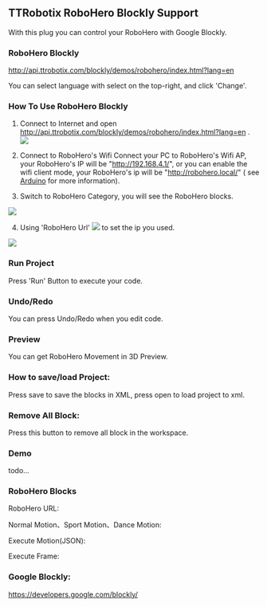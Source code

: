 
## TTRobotix RoboHero Blockly Support

With this plug you can control your RoboHero with Google Blockly.

### RoboHero Blockly
<http://api.ttrobotix.com/blockly/demos/robohero/index.html?lang=en>

You can select language with select on the top-right, and click 'Change'.

### How To Use RoboHero Blockly

1. Connect to Internet and open   <http://api.ttrobotix.com/blockly/demos/robohero/index.html?lang=en> .  
![](https://ttrobotix.github.io/RoboHero/Scratch/img/all.png)  

2. Connect to RoboHero's Wifi
Connect your PC to RoboHero's Wifi AP, your RoboHero's IP will be "http://192.168.4.1/", or you can enable the wifi client mode, your RoboHero's ip will be "http://robohero.local/" ( see [Arduino](https://github.com/ttrobotix/RoboHero/tree/master/Arduino) for more information).

3. Switch to RoboHero Category, you will see the RoboHero blocks.

![](https://ttrobotix.github.io/RoboHero/Scratch/img/blocks.png)

4. Using 'RoboHero Url' ![](https://ttrobotix.github.io/RoboHero/Scratch/img/RoboHeroAddress.png) to set the ip you used.

![](https://ttrobotix.github.io/RoboHero/Scratch/img/roboheroAddr_findRobo.png)


### Run Project
Press 'Run' Button to execute your code.

### Undo/Redo
You can press Undo/Redo when you edit code.

### Preview
You can get RoboHero Movement in 3D Preview.

### How to save/load Project:
Press save to save the blocks in XML, press open to load project to xml.

### Remove All Block:
Press this button to remove all block in the workspace.

### Demo
todo...

### RoboHero Blocks

RoboHero URL:

Normal Motion、Sport Motion、Dance Motion:


Execute Motion(JSON):

Execute Frame:


### Google Blockly:
<https://developers.google.com/blockly/>
